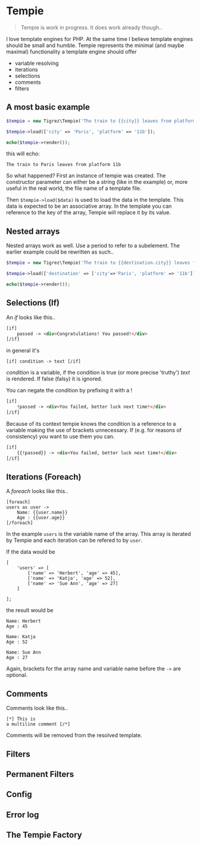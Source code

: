 # Tempie

>Tempie is work in progress. It does work already though..

I love template engines for PHP.
At the same time I believe template engines should be small and humble.
Tempie represents the minimal (and maybe maximal) functionality a template engine should offer

- variable resolving
- iterations
- selections
- comments
- filters

## A most basic example

````php
$tempie = new Tigrez\Tempie('The train to {{city}} leaves from platform {{platform}}');

$tempie->load(['city' => 'Paris', 'platform' => '11b']);

echo($tempie->render());
````
this will echo:

    The train to Paris leaves from platform 11b

So what happened?
First an instance of tempie was created. The constructor parameter can either be a string (like in the example) or, more useful in the real world, the file name of a template file.

Then `$tempie->load($data)` is used to load the data in the template. This data is expected to be an associative array. In the template you can reference to the key of the array, Tempie will replace it by its value.

## Nested arrays
Nested arrays work as well. Use a period to refer to a subelement. The earlier example could be rewritten as such..

````php
$tempie = new Tigrez\Tempie('The train to {{destination.city}} leaves from platform {{destination.platform}}');

$tempie->load(['destination' => ['city'=>'Paris', 'platform' => '11b']]);

echo($tempie->render());
````

## Selections (If)

An *if* looks like this..

````html
[if]
    passed -> <div>Congratulations! You passed!</div>
[/if]
````

in general it's

    [if] condition -> text [/if]

*condition* is a variable, if the condition is true (or more precise 'truthy') *text* is rendered. If false (falsy) it is ignored.

You can negate the condition by prefixing it with a !

````html
[if]
    !passed -> <div>You failed, better luck next time!</div>
[/if]
````

Because of its context tempie knows the condition is a reference to a variable making the use of brackets unnecessary.
If (e.g. for reasons of consistency) you want to use them you can.

````html
[if]
    {{!passed}} -> <div>You failed, better luck next time!</div>
[/if]
````

## Iterations (Foreach)

A *foreach* looks like this..

````
[foreach]
users as user ->
    Name: {{user.name}}
    Age : {{user.age}}
[/foreach]
````

In the example `users` is the variable name of the array. This array is iterated by Tempie and each iteration can be refered to by `user`.

If the data would be

    [
        'users' => [
            ['name' => 'Herbert', 'age' => 45],
            ['name' => 'Katja', 'age' => 52],
            ['name' => 'Sue Ann', 'age' => 27]
        ]

    ];

the result would be

    Name: Herbert
    Age : 45

    Name: Katja
    Age : 52

    Name: Sue Ann
    Age : 27

Again, brackets for the array name and variable name before the `->` are optional.


## Comments

Comments look like this..

````
[*] This is
a multiline comment [/*]
````
Comments will be removed from the resolved template.

## Filters

## Permanent Filters

## Config

## Error log

## The Tempie Factory

